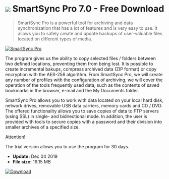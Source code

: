 # ![](https://cdn.softexe.net/static/icon/d/smartsync-pro-9713.png) SmartSync Pro 7.0 - Free Download

> SmartSync Pro is a powerful tool for archiving and data synchronization that has a lot of features and is very easy to use. It allows you to safely create and update backups of user-valuable files located on different types of media.

[![SmartSync Pro](https://gallery.dpcdn.pl/imgc/Tools/30448/g_-_420x350_1.5_-_x20131002194723_0.png)](https://softexe.net/win/disks-files/data-recovery/smartsync-pro:agpc.html)

The program gives us the ability to copy selected files / folders between two defined locations, preventing them from being lost. It is possible to create incremental bakups, compress archived data (ZIP format) or copy encryption with the AES-256 algorithm. From SmartSync Pro, we will create any number of profiles with the configuration of archiving, we will cover the operation of the tools frequently used data, such as the contents of saved bookmarks in the browser, e-mail and the My Documents folder.
 
 SmartSync Pro allows you to work with data located on your local hard disk, network drives, removable USB data carriers, memory cards and CD / DVD. The offered functionality allows you to save copies of data to FTP servers (using SSL) in single- and bidirectional mode. In addition, the user is provided with tools to secure copies with a password and their division into smaller archives of a specified size.
 
 Attention!
 
 The trial version allows you to use the program for 30 days.


- **Update:** Dec 04 2019
- **File size:** 19.15 MB

[![Download](https://cdn.softexe.net/static/img/download.png)](https://softexe.net/win/disks-files/data-recovery/smartsync-pro:agpc.html)

